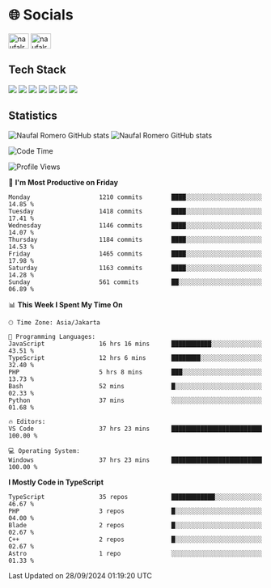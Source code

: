 <h1 align="">🌐 Socials</h1>
<p align="left">
<a href="https://linkedin.com/in/naufal-romero-putra-pratama-9ab816177/" target="blank"><img align="center" src="https://raw.githubusercontent.com/rahuldkjain/github-profile-readme-generator/master/src/images/icons/Social/linked-in-alt.svg" alt="naufalromero" height="30" width="40" /></a>
<a href="https://instagram.com/naufalromero" target="blank"><img align="center" src="https://raw.githubusercontent.com/rahuldkjain/github-profile-readme-generator/master/src/images/icons/Social/instagram.svg" alt="naufalromero" height="30" width="40" /></a>
</p>


<h2 align="">Tech Stack</h2>
<div align="">
  <img src="https://img.shields.io/badge/next.js-000000?style=for-the-badge&logo=nextdotjs&logoColor=white"/>
 <img src="https://img.shields.io/badge/typescript-%23007ACC.svg?style=for-the-badge&logo=typescript&logoColor=white"/>
 <img src="https://img.shields.io/badge/react-%2320232a.svg?style=for-the-badge&logo=react&logoColor=%2361DAFB"/>
 <img src="https://img.shields.io/badge/tailwindcss-%2338B2AC.svg?style=for-the-badge&logo=tailwind-css&logoColor=white"/>
 <img src="https://img.shields.io/badge/Prisma-3982CE?style=for-the-badge&logo=Prisma&logoColor=white"/>
 <img src="https://img.shields.io/badge/javascript-%23323330.svg?style=for-the-badge&logo=javascript&logoColor=%23F7DF1E"/>
 <img src="https://img.shields.io/badge/java-%23ED8B00.svg?style=for-the-badge&logo=openjdk&logoColor=white"/>
</div>


<h2 align="">Statistics</h2>
<div align="">
<img src="https://github-readme-stats-xi-nine-74.vercel.app/api?username=romves&show_icons=true&theme=tokyonight&include_all_commits=true&count_private=true" alt="Naufal Romero GitHub stats"/>
<img src="https://github-readme-stats-xi-nine-74.vercel.app/api/top-langs/?username=romves&theme=tokyonight&hide_border=false&include_all_commits=true&count_private=true&layout=compact" alt="Naufal Romero GitHub stats"/>
</div>

<!--START_SECTION:waka-->
![Code Time](http://img.shields.io/badge/Code%20Time-1%2C612%20hrs%203%20mins-blue)

![Profile Views](http://img.shields.io/badge/Profile%20Views-0-blue)

📅 **I'm Most Productive on Friday** 

```text
Monday                   1210 commits        ████░░░░░░░░░░░░░░░░░░░░░   14.85 % 
Tuesday                  1418 commits        ████░░░░░░░░░░░░░░░░░░░░░   17.41 % 
Wednesday                1146 commits        ████░░░░░░░░░░░░░░░░░░░░░   14.07 % 
Thursday                 1184 commits        ████░░░░░░░░░░░░░░░░░░░░░   14.53 % 
Friday                   1465 commits        ████░░░░░░░░░░░░░░░░░░░░░   17.98 % 
Saturday                 1163 commits        ████░░░░░░░░░░░░░░░░░░░░░   14.28 % 
Sunday                   561 commits         ██░░░░░░░░░░░░░░░░░░░░░░░   06.89 % 
```


📊 **This Week I Spent My Time On** 

```text
🕑︎ Time Zone: Asia/Jakarta

💬 Programming Languages: 
JavaScript               16 hrs 16 mins      ███████████░░░░░░░░░░░░░░   43.51 % 
TypeScript               12 hrs 6 mins       ████████░░░░░░░░░░░░░░░░░   32.40 % 
PHP                      5 hrs 8 mins        ███░░░░░░░░░░░░░░░░░░░░░░   13.73 % 
Bash                     52 mins             █░░░░░░░░░░░░░░░░░░░░░░░░   02.33 % 
Python                   37 mins             ░░░░░░░░░░░░░░░░░░░░░░░░░   01.68 % 

🔥 Editors: 
VS Code                  37 hrs 23 mins      █████████████████████████   100.00 % 

💻 Operating System: 
Windows                  37 hrs 23 mins      █████████████████████████   100.00 % 
```

**I Mostly Code in TypeScript** 

```text
TypeScript               35 repos            ████████████░░░░░░░░░░░░░   46.67 % 
PHP                      3 repos             █░░░░░░░░░░░░░░░░░░░░░░░░   04.00 % 
Blade                    2 repos             █░░░░░░░░░░░░░░░░░░░░░░░░   02.67 % 
C++                      2 repos             █░░░░░░░░░░░░░░░░░░░░░░░░   02.67 % 
Astro                    1 repo              ░░░░░░░░░░░░░░░░░░░░░░░░░   01.33 % 
```




 Last Updated on 28/09/2024 01:19:20 UTC
<!--END_SECTION:waka-->
